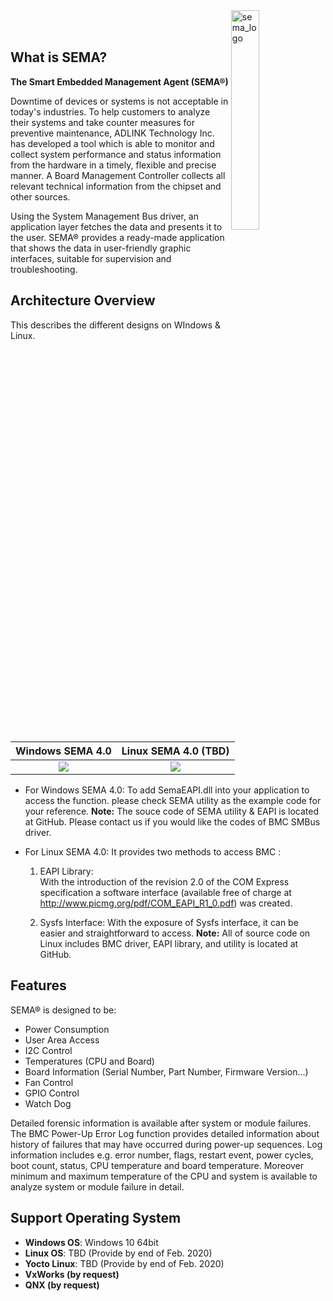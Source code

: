 <img src="https://cdn.adlinktech.com/webupd/en/Upload/ProductNews/logo_sema.png" alt="sema_logo" width="30%" align="right"  />

<br>
<br>

## What is SEMA?

**The Smart Embedded Management Agent (SEMA®)**

Downtime of devices or systems is not acceptable in today's industries. To help customers to analyze their
systems and take counter measures for preventive maintenance, ADLINK Technology Inc. has developed a tool which is able to monitor and collect system performance and status information from the hardware in a timely, flexible and precise manner. A Board Management Controller collects all relevant technical information from the chipset and other sources.

Using the System Management Bus driver, an application layer fetches the data and presents it to the user.
SEMA® provides a ready-made application that shows the data in user-friendly graphic interfaces, suitable
for supervision and troubleshooting.







## Architecture Overview

This describes the different designs on WIndows & Linux.

|                Windows SEMA 4.0                |              Linux SEMA 4.0  (TBD)               |
| :--------------------------------------------: | :----------------------------------------------: |
| ![](README.assets/sema_highlevel_arch_win.png) | ![](README.assets/sema_highlevel_arch_linux.png) |



* For Windows SEMA 4.0:
  To add SemaEAPI.dll into your application to access the function. please check SEMA utility as the 	   example code for your reference.
  **Note:** The souce code of SEMA utility & EAPI is located at GitHub. Please contact us if you would like 	            the codes of BMC SMBus driver.



* For Linux SEMA 4.0:
  It provides two methods to access BMC :
  1. EAPI Library:  
     With the introduction of the revision 2.0 of the COM Express specification a software interface 		(available free of charge at http://www.picmg.org/pdf/COM_EAPI_R1_0.pdf) was created.  

  2. Sysfs Interface:
     With the exposure of Sysfs interface, it can be easier and straightforward to access.
     **Note:** All of source code on Linux includes BMC driver, EAPI library, and utility is located at GitHub.





Features
----------

SEMA® is designed to be:

* Power Consumption
* User Area Access
* I2C Control
* Temperatures (CPU and Board)
* Board Information (Serial Number, Part Number, Firmware Version...)
* Fan Control
* GPIO Control
* Watch Dog  




Detailed forensic information is available after system or module failures. The BMC Power-Up Error Log function provides detailed information about history of failures that may have occurred during power-up sequences. Log information includes e.g. error number, flags, restart event, power cycles, boot count, status, CPU temperature and board temperature. Moreover minimum and maximum temperature of the CPU and system is available to analyze system or module failure in detail.







Support Operating System
--------------------------

* **Windows OS**: Windows 10 64bit
* **Linux OS**: TBD (Provide by end of Feb. 2020)
* **Yocto Linux**: TBD (Provide by end of Feb. 2020)
* **VxWorks (by request)**
* **QNX (by request)**